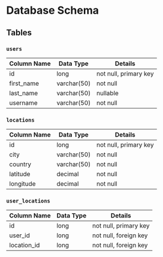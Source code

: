 # Database Schema

## Tables

### `users`

| Column Name | Data Type   | Details               |
|-------------|-------------|-----------------------|
| id          | long        | not null, primary key |
| first_name  | varchar(50) | not null              |
| last_name   | varchar(50) | nullable              |
| username    | varchar(50) | not null              |

### `locations`

| Column Name | Data Type   | Details               |
|-------------|-------------|-----------------------|
| id          | long        | not null, primary key |
| city        | varchar(50) | not null              |
| country     | varchar(50) | not null              |
| latitude    | decimal     | not null              |
| longitude   | decimal     | not null              |

### `user_locations`

| Column Name | Data Type | Details               |
|-------------|-----------|-----------------------|
| id          | long      | not null, primary key |
| user_id     | long      | not null, foreign key |
| location_id | long      | not null, foreign key |